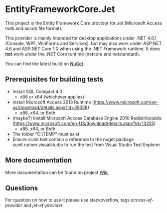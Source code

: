 # EntityFrameworkCore.Jet
This project is the Entity Framework Core provider for Jet (Microsoft Access mdb and accdb file format).

This provider is mainly intended for desktop applications under .NET 4.6.1 (Console, WPF, WinForms and Services), but 
may also work under ASP.NET 4.6 and ASP.NET Core 1.0 when using the .NET Framework runtime. It does **not** work under 
the .NET Core runtime (netcore and netstandard).

You can find the latest build on [NuGet](https://www.nuget.org/packages/EntityFrameworkCore.Jet/)

## Prerequisites for building tests
- Install SQL Compact 4.0
  - x86 or x64 (whichever applies)
- Install Microsoft Access 2013 Runtime (https://www.microsoft.com/en-us/download/details.aspx?id=39358)
  - x86, x64, or Both
- (maybe?) Install Microsoft Access Database Engine 2010 Redistributable (https://www.microsoft.com/en-US/download/details.aspx?id=13255)
  - x86, x64, or Both
- The folder "C:\TEMP" must exist
- Ensure xUnit test contain a reference to the nuget package xunit.runner.visualstudio to run the test from Visual Studio Test Explorer
  
## More documentation
More documentation can be found on project [Wiki](https://www.github.com/bubibubi/EntityFrameworkCore.Jet/wiki)

## Questions 
For question on how to use it please use stackoverflow, tags _access-ef-provider_ and _jet-ef-provider_.

